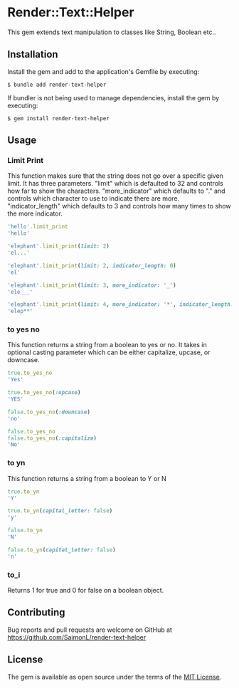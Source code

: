 # Render::Text::Helper

This gem extends text manipulation to classes like String, Boolean etc..

## Installation

Install the gem and add to the application's Gemfile by executing:

    $ bundle add render-text-helper

If bundler is not being used to manage dependencies, install the gem by executing:

    $ gem install render-text-helper

## Usage

### Limit Print

This function makes sure that the string does not go over a specific given limit.
It has three parameters. 
"limit" which is defaulted to 32 and controls how far to show the characters.
"more_indicator" which defaults to "." and controls which character to use to indicate there are more.
"indicator_length" which defaults to 3 and controls how many times to show the more indicator.

```ruby
'hello'.limit_print
'hello'

'elephant'.limit_print(limit: 2)
'el...'

'elephant'.limit_print(limit: 2, indicator_length: 0)
'el'

'elephant'.limit_print(limit: 3, more_indicator: '_')
'ele___'

'elephant'.limit_print(limit: 4, more_indicator: '*', indicator_length: 2)
'elep**'
```

### to yes no

This function returns a string from a boolean to yes or no.
It takes in optional casting parameter which can be either capitalize, upcase, or downcase.

```ruby
true.to_yes_no
'Yes'

true.to_yes_no(:upcase)
'YES'

false.to_yes_no(:downcase)
'no'

false.to_yes_no
false.to_yes_no(:capitalize)
'No'
```

### to yn

This function returns a string from a boolean to Y or N

```ruby
true.to_yn
'Y'

true.to_yn(capital_letter: false)
'y'

false.to_yn
'N'

false.to_yn(capital_letter: false)
'n'
```

### to_i

Returns 1 for true and 0 for false on a boolean object.

## Contributing

Bug reports and pull requests are welcome on GitHub at https://github.com/SaimonL/render-text-helper

## License

The gem is available as open source under the terms of the [MIT License](https://opensource.org/licenses/MIT).
